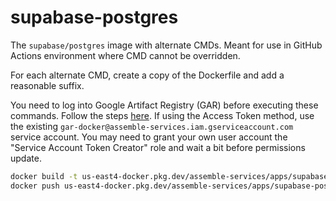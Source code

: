 # supabase-postgres

The `supabase/postgres` image with alternate CMDs. Meant for use in GitHub Actions environment where CMD cannot be overridden.

For each alternate CMD, create a copy of the Dockerfile and add a reasonable suffix.

You need to log into Google Artifact Registry (GAR) before executing these commands. Follow the steps [here](https://cloud.google.com/artifact-registry/docs/docker/authentication#token).
If using the Access Token method, use the existing `gar-docker@assemble-services.iam.gserviceaccount.com` service account. 
You may need to grant your own user account the "Service Account Token Creator" role and wait a bit before permissions update.

```sh
docker build -t us-east4-docker.pkg.dev/assemble-services/apps/supabase-postgres:14.1.0-YOUR_CHANGES_HERE -f Dockerfile.YOUR_CHANGES_HERE .
docker push us-east4-docker.pkg.dev/assemble-services/apps/supabase-postgres:14.1.0-YOUR_CHANGES_HERE
```
